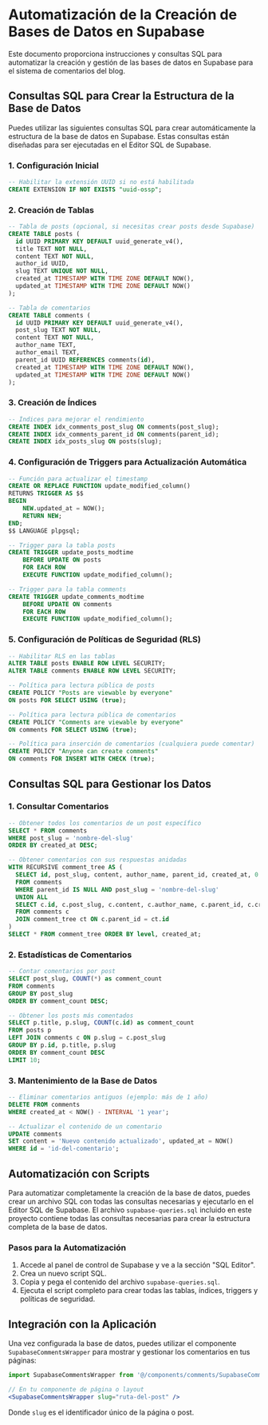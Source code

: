 # Automatización de la Creación de Bases de Datos en Supabase

Este documento proporciona instrucciones y consultas SQL para automatizar la creación y gestión de las bases de datos en Supabase para el sistema de comentarios del blog.

## Consultas SQL para Crear la Estructura de la Base de Datos

Puedes utilizar las siguientes consultas SQL para crear automáticamente la estructura de la base de datos en Supabase. Estas consultas están diseñadas para ser ejecutadas en el Editor SQL de Supabase.

### 1. Configuración Inicial

```sql
-- Habilitar la extensión UUID si no está habilitada
CREATE EXTENSION IF NOT EXISTS "uuid-ossp";
```

### 2. Creación de Tablas

```sql
-- Tabla de posts (opcional, si necesitas crear posts desde Supabase)
CREATE TABLE posts (
  id UUID PRIMARY KEY DEFAULT uuid_generate_v4(),
  title TEXT NOT NULL,
  content TEXT NOT NULL,
  author_id UUID,
  slug TEXT UNIQUE NOT NULL,
  created_at TIMESTAMP WITH TIME ZONE DEFAULT NOW(),
  updated_at TIMESTAMP WITH TIME ZONE DEFAULT NOW()
);

-- Tabla de comentarios
CREATE TABLE comments (
  id UUID PRIMARY KEY DEFAULT uuid_generate_v4(),
  post_slug TEXT NOT NULL,
  content TEXT NOT NULL,
  author_name TEXT,
  author_email TEXT,
  parent_id UUID REFERENCES comments(id),
  created_at TIMESTAMP WITH TIME ZONE DEFAULT NOW(),
  updated_at TIMESTAMP WITH TIME ZONE DEFAULT NOW()
);
```

### 3. Creación de Índices

```sql
-- Índices para mejorar el rendimiento
CREATE INDEX idx_comments_post_slug ON comments(post_slug);
CREATE INDEX idx_comments_parent_id ON comments(parent_id);
CREATE INDEX idx_posts_slug ON posts(slug);
```

### 4. Configuración de Triggers para Actualización Automática

```sql
-- Función para actualizar el timestamp
CREATE OR REPLACE FUNCTION update_modified_column()
RETURNS TRIGGER AS $$
BEGIN
    NEW.updated_at = NOW();
    RETURN NEW;
END;
$$ LANGUAGE plpgsql;

-- Trigger para la tabla posts
CREATE TRIGGER update_posts_modtime
    BEFORE UPDATE ON posts
    FOR EACH ROW
    EXECUTE FUNCTION update_modified_column();

-- Trigger para la tabla comments
CREATE TRIGGER update_comments_modtime
    BEFORE UPDATE ON comments
    FOR EACH ROW
    EXECUTE FUNCTION update_modified_column();
```

### 5. Configuración de Políticas de Seguridad (RLS)

```sql
-- Habilitar RLS en las tablas
ALTER TABLE posts ENABLE ROW LEVEL SECURITY;
ALTER TABLE comments ENABLE ROW LEVEL SECURITY;

-- Política para lectura pública de posts
CREATE POLICY "Posts are viewable by everyone" 
ON posts FOR SELECT USING (true);

-- Política para lectura pública de comentarios
CREATE POLICY "Comments are viewable by everyone" 
ON comments FOR SELECT USING (true);

-- Política para inserción de comentarios (cualquiera puede comentar)
CREATE POLICY "Anyone can create comments"
ON comments FOR INSERT WITH CHECK (true);
```

## Consultas SQL para Gestionar los Datos

### 1. Consultar Comentarios

```sql
-- Obtener todos los comentarios de un post específico
SELECT * FROM comments 
WHERE post_slug = 'nombre-del-slug' 
ORDER BY created_at DESC;

-- Obtener comentarios con sus respuestas anidadas
WITH RECURSIVE comment_tree AS (
  SELECT id, post_slug, content, author_name, parent_id, created_at, 0 AS level
  FROM comments
  WHERE parent_id IS NULL AND post_slug = 'nombre-del-slug'
  UNION ALL
  SELECT c.id, c.post_slug, c.content, c.author_name, c.parent_id, c.created_at, ct.level + 1
  FROM comments c
  JOIN comment_tree ct ON c.parent_id = ct.id
)
SELECT * FROM comment_tree ORDER BY level, created_at;
```

### 2. Estadísticas de Comentarios

```sql
-- Contar comentarios por post
SELECT post_slug, COUNT(*) as comment_count 
FROM comments 
GROUP BY post_slug 
ORDER BY comment_count DESC;

-- Obtener los posts más comentados
SELECT p.title, p.slug, COUNT(c.id) as comment_count
FROM posts p
LEFT JOIN comments c ON p.slug = c.post_slug
GROUP BY p.id, p.title, p.slug
ORDER BY comment_count DESC
LIMIT 10;
```

### 3. Mantenimiento de la Base de Datos

```sql
-- Eliminar comentarios antiguos (ejemplo: más de 1 año)
DELETE FROM comments 
WHERE created_at < NOW() - INTERVAL '1 year';

-- Actualizar el contenido de un comentario
UPDATE comments
SET content = 'Nuevo contenido actualizado', updated_at = NOW()
WHERE id = 'id-del-comentario';
```

## Automatización con Scripts

Para automatizar completamente la creación de la base de datos, puedes crear un archivo SQL con todas las consultas necesarias y ejecutarlo en el Editor SQL de Supabase. El archivo `supabase-queries.sql` incluido en este proyecto contiene todas las consultas necesarias para crear la estructura completa de la base de datos.

### Pasos para la Automatización

1. Accede al panel de control de Supabase y ve a la sección "SQL Editor".
2. Crea un nuevo script SQL.
3. Copia y pega el contenido del archivo `supabase-queries.sql`.
4. Ejecuta el script completo para crear todas las tablas, índices, triggers y políticas de seguridad.

## Integración con la Aplicación

Una vez configurada la base de datos, puedes utilizar el componente `SupabaseCommentsWrapper` para mostrar y gestionar los comentarios en tus páginas:

```jsx
import SupabaseCommentsWrapper from '@/components/comments/SupabaseCommentsWrapper'

// En tu componente de página o layout
<SupabaseCommentsWrapper slug="ruta-del-post" />
```

Donde `slug` es el identificador único de la página o post.